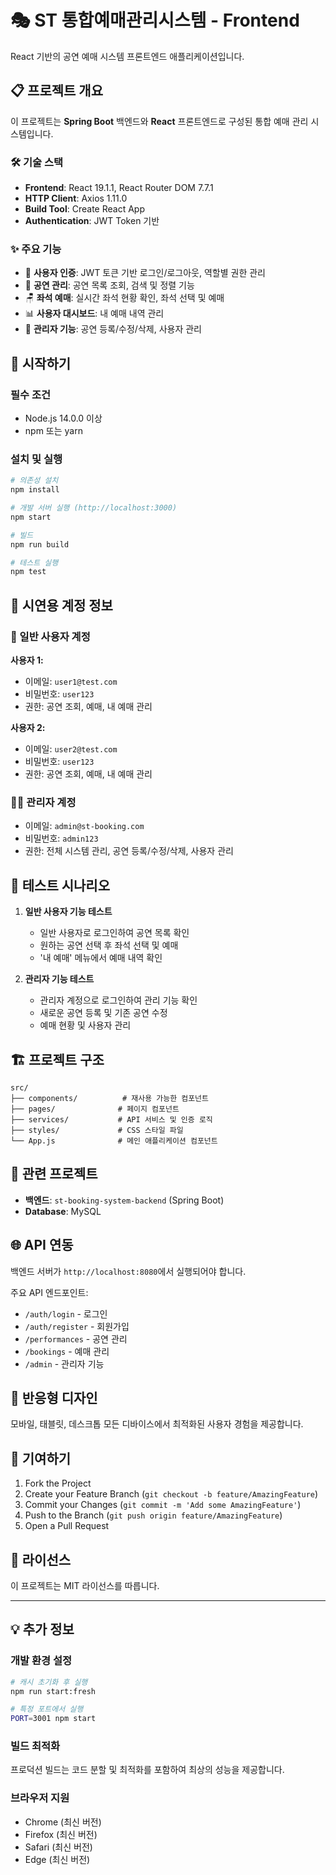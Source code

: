 # 🎭 ST 통합예매관리시스템 - Frontend

React 기반의 공연 예매 시스템 프론트엔드 애플리케이션입니다.

## 📋 프로젝트 개요

이 프로젝트는 **Spring Boot** 백엔드와 **React** 프론트엔드로 구성된 통합 예매 관리 시스템입니다.

### 🛠 기술 스택

- **Frontend**: React 19.1.1, React Router DOM 7.7.1
- **HTTP Client**: Axios 1.11.0
- **Build Tool**: Create React App
- **Authentication**: JWT Token 기반

### ✨ 주요 기능

- 🔐 **사용자 인증**: JWT 토큰 기반 로그인/로그아웃, 역할별 권한 관리
- 🎪 **공연 관리**: 공연 목록 조회, 검색 및 정렬 기능
- 🪑 **좌석 예매**: 실시간 좌석 현황 확인, 좌석 선택 및 예매
- 📊 **사용자 대시보드**: 내 예매 내역 관리
- 🎯 **관리자 기능**: 공연 등록/수정/삭제, 사용자 관리

## 🚀 시작하기

### 필수 조건

- Node.js 14.0.0 이상
- npm 또는 yarn

### 설치 및 실행

```bash
# 의존성 설치
npm install

# 개발 서버 실행 (http://localhost:3000)
npm start

# 빌드
npm run build

# 테스트 실행
npm test
```

## 🎯 시연용 계정 정보

### 👤 일반 사용자 계정

**사용자 1:**
- 이메일: `user1@test.com`
- 비밀번호: `user123`
- 권한: 공연 조회, 예매, 내 예매 관리

**사용자 2:**
- 이메일: `user2@test.com`
- 비밀번호: `user123`
- 권한: 공연 조회, 예매, 내 예매 관리

### 👨‍💼 관리자 계정

- 이메일: `admin@st-booking.com`
- 비밀번호: `admin123`
- 권한: 전체 시스템 관리, 공연 등록/수정/삭제, 사용자 관리

## 📖 테스트 시나리오

1. **일반 사용자 기능 테스트**
   - 일반 사용자로 로그인하여 공연 목록 확인
   - 원하는 공연 선택 후 좌석 선택 및 예매
   - '내 예매' 메뉴에서 예매 내역 확인

2. **관리자 기능 테스트**
   - 관리자 계정으로 로그인하여 관리 기능 확인
   - 새로운 공연 등록 및 기존 공연 수정
   - 예매 현황 및 사용자 관리

## 🏗 프로젝트 구조

```
src/
├── components/          # 재사용 가능한 컴포넌트
├── pages/              # 페이지 컴포넌트
├── services/           # API 서비스 및 인증 로직
├── styles/             # CSS 스타일 파일
└── App.js              # 메인 애플리케이션 컴포넌트
```

## 🔗 관련 프로젝트

- **백엔드**: `st-booking-system-backend` (Spring Boot)
- **Database**: MySQL

## 🌐 API 연동

백엔드 서버가 `http://localhost:8080`에서 실행되어야 합니다.

주요 API 엔드포인트:
- `/auth/login` - 로그인
- `/auth/register` - 회원가입
- `/performances` - 공연 관리
- `/bookings` - 예매 관리
- `/admin` - 관리자 기능

## 📱 반응형 디자인

모바일, 태블릿, 데스크톱 모든 디바이스에서 최적화된 사용자 경험을 제공합니다.

## 🤝 기여하기

1. Fork the Project
2. Create your Feature Branch (`git checkout -b feature/AmazingFeature`)
3. Commit your Changes (`git commit -m 'Add some AmazingFeature'`)
4. Push to the Branch (`git push origin feature/AmazingFeature`)
5. Open a Pull Request

## 📄 라이선스

이 프로젝트는 MIT 라이선스를 따릅니다.

---

## 💡 추가 정보

### 개발 환경 설정

```bash
# 캐시 초기화 후 실행
npm run start:fresh

# 특정 포트에서 실행
PORT=3001 npm start
```

### 빌드 최적화

프로덕션 빌드는 코드 분할 및 최적화를 포함하여 최상의 성능을 제공합니다.

### 브라우저 지원

- Chrome (최신 버전)
- Firefox (최신 버전)
- Safari (최신 버전)
- Edge (최신 버전)
